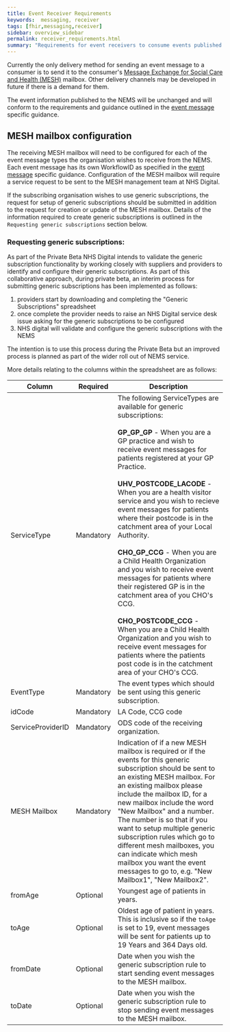 ```yaml
---
title: Event Receiver Requirements
keywords:  messaging, receiver
tags: [fhir,messaging,receiver]
sidebar: overview_sidebar
permalink: receiver_requirements.html
summary: "Requirements for event receivers to consume events published by the NEMS"
---
```


Currently the only delivery method for sending an event message to a consumer is to send it to the consumer's [Message Exchange for Social Care and Health (MESH)](https://digital.nhs.uk/message-exchange-social-care-health) mailbox. Other delivery channels may be developed in future if there is a demand for them.

The event information published to the NEMS will be unchanged and will conform to the requirements and guidance outlined in the [event message](overview_supported_events.html) specific guidance.


## MESH mailbox configuration ##

The receiving MESH mailbox will need to be configured for each of the event message types the organisation wishes to receive from the NEMS. Each event message has its own WorkflowID as specified in the [event message](overview_supported_events.html) specific guidance. Configuration of the MESH mailbox will require a service request to be sent to the MESH management team at NHS Digital.

If the subscribing organisation wishes to use generic subscriptions, the request for setup of generic subscriptions should be submitted in addition to the request for creation or update of the MESH mailbox. Details of the information required to create generic subscriptions is outlined in the `Requesting generic subscriptions` section below.


### Requesting generic subscriptions:

As part of the Private Beta NHS Digital intends to validate the generic subscription functionality by working closely with suppliers and providers to identify and configure their generic subscriptions. As part of this collaborative approach, during private beta, an interim process for submitting generic subscriptions has been implemented as follows:

1. providers start by downloading and completing the "Generic Subscriptions" spreadsheet
2. once complete the provider needs to raise an NHS Digital service desk issue asking for the generic subscriptions to be configured
3. NHS digital will validate and configure the generic subscriptions with the NEMS

The intention is to use this process during the Private Beta but an improved process is planned as part of the wider roll out of NEMS service.


More details relating to the columns within the spreadsheet are as follows:

| Column | Required | Description |
| --- | --- | --- |
| ServiceType | Mandatory | The following ServiceTypes are available for generic subscriptions: <br/><br/>**GP_GP_GP** - When you are a GP practice and wish to receive event messages for patients registered at your GP Practice. <br/><br/>**UHV_POSTCODE_LACODE** - When you are a health visitor service and you wish to recieve event messages for patients where their postcode is in the catchment area of your Local Authority. <br/><br/>**CHO_GP_CCG** - When you are a Child Health Organization and you wish to receive event messages for patients where their registered GP is in the catchment area of you CHO's CCG. <br/><br/>**CHO_POSTCODE_CCG** - When you are a Child Health Organization and you wish to receive event messages for patients where the patients post code is in the catchment area of your CHO's CCG. |
| EventType | Mandatory | The event types which should be sent using this generic subscription. |
| idCode | Mandatory | LA Code, CCG code |
| ServiceProviderID | Mandatory | ODS code of the receiving organization. |
| MESH Mailbox | Mandatory | Indication of if a new MESH mailbox is required or if the events for this generic subscription should be sent to an existing MESH mailbox. For an existing mailbox please include the mailbox ID, for a new mailbox include the word "New Mailbox" and a number. The number is so that if you want to setup multiple generic subscription rules which go to different mesh mailboxes, you can indicate which mesh mailbox you want the event messages to go to, e.g. "New Mailbox1", "New Mailbox2". |
| fromAge | Optional | Youngest age of patients in years. |
| toAge | Optional | Oldest age of patient in years. This is inclusive so if the `toAge` is set to 19, event messages will be sent for patients up to 19 Years and 364 Days old. |
| fromDate | Optional | Date when you wish the generic subscription rule to start sending event messages to the MESH mailbox. |
| toDate | Optional | Date when you wish the generic subscription rule to stop sending event messages to the MESH mailbox. |


